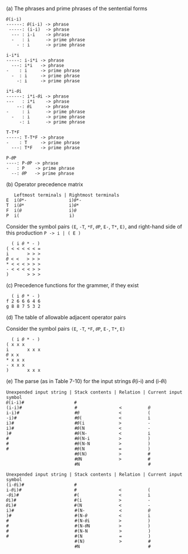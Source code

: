 (a) The phrases and prime phrases of the sentential forms

    𝜃(i-i)
    ------: 𝜃(i-i) -> phrase
     -----: (i-i)  -> phrase
      --- : i-i    -> phrase
      -   : i      -> prime phrase
        - : i      -> prime phrase

    i-i*i
    -----: i-i*i -> phrase
      ---: i*i   -> phrase
    -    : i     -> prime phrase
      -  : i     -> prime phrase
        -: i     -> prime phrase

    i*i-𝜃i
    ------: i*i-𝜃i -> phrase
    ---   : i*i    -> phrase
        --: 𝜃i     -> phrase
    -     : i      -> prime phrase
      -   : i      -> prime phrase
         -: i      -> prime phrase

    T-T*F
    -----: T-T*F -> phrase
    -    : T     -> prime phrase
      ---: T*F   -> prime phrase

    P-𝜃P
    ----: P-𝜃P -> phrase
    -   : P    -> prime phrase
      --: 𝜃P   -> prime phrase

(b) Operator precedence matrix

       Leftmost terminals | Rightmost terminals
    E  i(𝜃*-                i)𝜃*-
    T  i(𝜃*                 i)𝜃*
    F  i(𝜃                  i)𝜃
    P  i(                   i)

Consider the symbol pairs `(E`, `-T`, `*F`, `𝜃P`, `E-`, `T*`, `E)`, and right-hand side of this production `P -> i | ( E )`

      ( i 𝜃 * - )
    ( < < < < < =
    i       > > >
    𝜃 < <   > > >
    * < < < > > >
    - < < < < > >
    )       > > >

(c) Precedence functions for the grammer, if they exist

      ( i 𝜃 * - )
    f 2 6 6 6 4 6
    g 8 8 7 5 3 2

(d) The table of allowable adjacent operator pairs

Consider the symbol pairs `(E`, `-T`, `*F`, `𝜃P`, `E-`, `T*`, `E)`

      ( i 𝜃 * - )
    ( x x x
    i       x x x
    𝜃 x x
    * x x x
    - x x x
    )       x x x

(e) The parse (as in Table 7-10) for the input strings 𝜃(i-i) and (i-𝜃i)

    Unexpended input string | Stack contents | Relation | Current input symbol
    𝜃(i-i)#                   #
    (i-i)#                    #                <          𝜃
    i-i)#                     #𝜃               <          (
    -i)#                      #𝜃(              <          i
    i)#                       #𝜃(i             >          -
    i)#                       #𝜃(N             <          -
    )#                        #𝜃(N-            <          i
    #                         #𝜃(N-i           >          )
    #                         #𝜃(N-N           >          )
    #                         #𝜃(N             =          )
                              #𝜃(N)            >          #
                              #𝜃N              >          #
                              #N                          #

    Unexpended input string | Stack contents | Relation | Current input symbol
    (i-𝜃i)#                   #
    i-𝜃i)#                    #                <          (
    -𝜃i)#                     #(               <          i
    𝜃i)#                      #(i              >          -
    𝜃i)#                      #(N              <          -
    i)#                       #(N-             <          𝜃
    )#                        #(N-𝜃            <          i
    #                         #(N-𝜃i           >          )
    #                         #(N-𝜃N           >          )
    #                         #(N-N            >          )
    #                         #(N              =          )
                              #(N)             >          #
                              #N                          #
